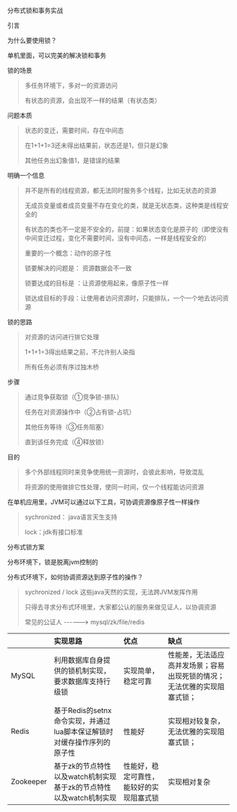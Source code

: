 分布式锁和事务实战

引言

为什么要使用锁？

单机里面，可以完美的解决锁和事务

锁的场景

> 多任务环境下，多对一的资源访问
>
> 有状态的资源，会出现不一样的结果（有状态类）

问题本质

> 状态的变迁，需要时间，存在中间态
>
> 在1+1+1=3还未得出结果前，状态还是1，但只是幻象
>
> 其他任务出幻象值1，是错误的结果

明确一个信息

> 并不是所有的线程资源，都无法同时服务多个线程，比如无状态的资源
>
> 无成员变量或者成员变量不存在变化的类，就是无状态类，这种类是线程安全的
>
> 有状态的类也不一定是不安全的，前提：如果状态变化是原子的（即使没有中间变迁过程，变化不需要时间，没有中间态，一样是线程安全的）
>
> 重要的一个概念：动作的原子性
>
> 锁要解决的问题是： 资源数据会不一致
>
> 锁要达成的目标是 ：让资源使用起来，像原子性一样
>
> 锁达成目标的手段：让使用者访问资源时，只能排队，一个一个地去访问资源

锁的思路

> 对资源的访问进行排它处理
>
> 1+1+1=3得出结果之前，不允许别人染指
>
> 所有任务必须有序过独木桥

步骤

> 通过竞争获取锁（①竞争锁-排队）
>
> 任务在对资源操作中（②占有锁-占坑）
>
> 其他任务等待（③任务阻塞）
>
> 直到该任务完成（④释放锁）

目的

> 多个外部线程同时来竞争使用统一资源时，会彼此影响，导致混乱
>
> 将资源的使用做排它性处理，使同一时间，仅一个线程能访问资源

在单机应用里，JVM可以通过以下工具，可协调资源像原子性一样操作

> sychronized： java语言天生支持
>
> lock：jdk有接口标准

分布式锁方案

分布环境下，锁是脱离jvm控制的

分布式环境下，如何协调资源达到原子性的操作？

> sychronized / lock 这些java天然的实现，无法跨JVM发挥作用
>
> 只得去寻求分布式环境里，大家都公认的服务来做见证人，以协调资源
>
> 常见的公证人 ------&gt;  mysql/zk/file/redis

|  | 实现思路 | 优点 | 缺点 |
| :--- | :--- | :--- | :--- |
| MySQL | 利用数据库自身提供的锁机制实现，要求数据库支持行级锁 | 实现简单，稳定可靠 | 性能差，无法适应高并发场景；容易出现死锁的情况；无法优雅的实现阻塞式锁； |
| Redis | 基于Redis的setnx命令实现，并通过lua脚本保证解锁时对缓存操作序列的原子性 | 性能好 | 实现相对较复杂，无法优雅的实现阻塞式锁； |
| Zookeeper | 基于zk的节点特性以及watch机制实现基于zk的节点特性以及watch机制实现 | 性能好，稳定可靠性，能较好的实现阻塞式锁 | 实现相对复杂 |




